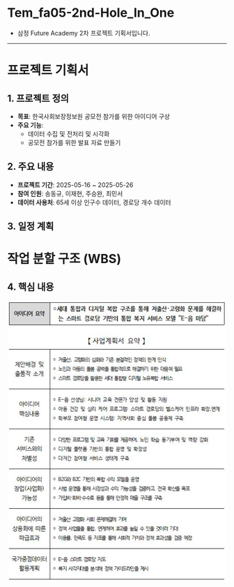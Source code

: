 # Tem_fa05-2nd-Hole_In_One 
- 삼정 Future Academy 2차 프로젝트 기획서입니다.
----------------------------

# 프로젝트 기획서

## 1. 프로젝트 정의
- **목표**: 한국사회보장정보원 공모전 참가를 위한 아이디어 구상
- **주요 기능**:
  - 데이터 수집 및 전처리 및 시각화
  - 공모전 참가를 위한 발표 자료 만들기

## 2. 주요 내용
- **프로젝트 기간**: 2025-05-16 ~ 2025-05-26
- **참여 인원**: 송동규, 이재현, 주승완, 최민서
- **데이터 사용처**: 65세 이상 인구수 데이터, 경로당 개수 데이터

## 3. 일정 계획
# 작업 분할 구조 (WBS)

## 4. 핵심 내용
<img src="./data/aaa.JPG" alt="핵심 내용">